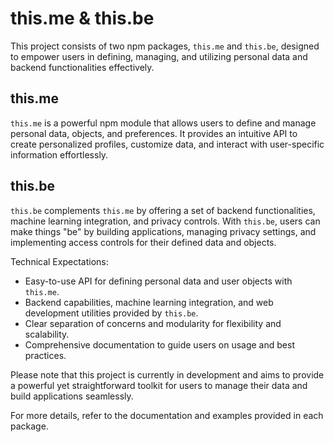 # this.me & this.be

This project consists of two npm packages, `this.me` and `this.be`, designed to empower users in defining, managing, and utilizing personal data and backend functionalities effectively.

## this.me

`this.me` is a powerful npm module that allows users to define and manage personal data, objects, and preferences. It provides an intuitive API to create personalized profiles, customize data, and interact with user-specific information effortlessly.

## this.be

`this.be` complements `this.me` by offering a set of backend functionalities, machine learning integration, and privacy controls. With `this.be`, users can make things "be" by building applications, managing privacy settings, and implementing access controls for their defined data and objects.

Technical Expectations:
- Easy-to-use API for defining personal data and user objects with `this.me`.
- Backend capabilities, machine learning integration, and web development utilities provided by `this.be`.
- Clear separation of concerns and modularity for flexibility and scalability.
- Comprehensive documentation to guide users on usage and best practices.

Please note that this project is currently in development and aims to provide a powerful yet straightforward toolkit for users to manage their data and build applications seamlessly.

For more details, refer to the documentation and examples provided in each package.
